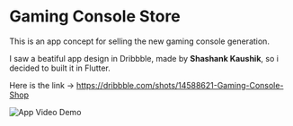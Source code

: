 # Gaming Console Store
This is an app concept for selling the new gaming console generation.

I saw a beatiful app design in Dribbble, made by <b>Shashank Kaushik</b>, so i decided to built it in Flutter.

Here is the link -> https://dribbble.com/shots/14588621-Gaming-Console-Shop

![App Video Demo](demo/app_video.gif)



